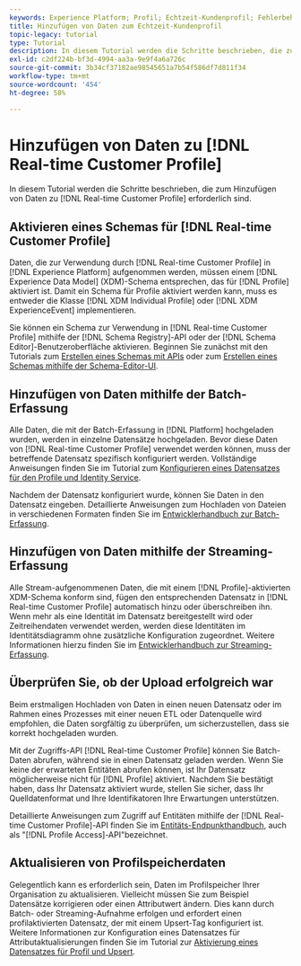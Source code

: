 ```yaml
---
keywords: Experience Platform; Profil; Echtzeit-Kundenprofil; Fehlerbehebung; API; Profil aktivieren; Profil aktivieren
title: Hinzufügen von Daten zum Echtzeit-Kundenprofil
topic-legacy: tutorial
type: Tutorial
description: In diesem Tutorial werden die Schritte beschrieben, die zum Hinzufügen von Daten zum Echtzeit-Kundenprofil erforderlich sind.
exl-id: c2df224b-bf3d-4994-aa3a-9e9f4a6a726c
source-git-commit: 3b34cf37182ae98545651a7b54f586df7d811f34
workflow-type: tm+mt
source-wordcount: '454'
ht-degree: 58%

---
```



# Hinzufügen von Daten zu [!DNL Real-time Customer Profile]

In diesem Tutorial werden die Schritte beschrieben, die zum Hinzufügen von Daten zu [!DNL Real-time Customer Profile] erforderlich sind.

## Aktivieren eines Schemas für [!DNL Real-time Customer Profile]

Daten, die zur Verwendung durch [!DNL Real-time Customer Profile] in [!DNL Experience Platform] aufgenommen werden, müssen einem [!DNL Experience Data Model] (XDM)-Schema entsprechen, das für [!DNL Profile] aktiviert ist. Damit ein Schema für Profile aktiviert werden kann, muss es entweder die Klasse [!DNL XDM Individual Profile] oder [!DNL XDM ExperienceEvent] implementieren.

Sie können ein Schema zur Verwendung in [!DNL Real-time Customer Profile] mithilfe der [!DNL Schema Registry]-API oder der [!DNL Schema Editor]-Benutzeroberfläche aktivieren. Beginnen Sie zunächst mit den Tutorials zum [Erstellen eines Schemas mit APIs](../../xdm/tutorials/create-schema-api.md) oder zum [Erstellen eines Schemas mithilfe der Schema-Editor-UI](../../xdm/tutorials/create-schema-ui.md).

## Hinzufügen von Daten mithilfe der Batch-Erfassung

Alle Daten, die mit der Batch-Erfassung in [!DNL Platform] hochgeladen wurden, werden in einzelne Datensätze hochgeladen. Bevor diese Daten von [!DNL Real-time Customer Profile] verwendet werden können, muss der betreffende Datensatz spezifisch konfiguriert werden. Vollständige Anweisungen finden Sie im Tutorial zum [Konfigurieren eines Datensatzes für den Profile und Identity Service](dataset-configuration.md).

Nachdem der Datensatz konfiguriert wurde, können Sie Daten in den Datensatz eingeben. Detaillierte Anweisungen zum Hochladen von Dateien in verschiedenen Formaten finden Sie im [Entwicklerhandbuch zur Batch-Erfassung](../../ingestion/batch-ingestion/api-overview.md).

## Hinzufügen von Daten mithilfe der Streaming-Erfassung

Alle Stream-aufgenommenen Daten, die mit einem [!DNL Profile]-aktivierten XDM-Schema konform sind, fügen den entsprechenden Datensatz in [!DNL Real-time Customer Profile] automatisch hinzu oder überschreiben ihn. Wenn mehr als eine Identität im Datensatz bereitgestellt wird oder Zeitreihendaten verwendet werden, werden diese Identitäten im Identitätsdiagramm ohne zusätzliche Konfiguration zugeordnet. Weitere Informationen hierzu finden Sie im [Entwicklerhandbuch zur Streaming-Erfassung](../../ingestion/tutorials/streaming-record-data.md).

## Überprüfen Sie, ob der Upload erfolgreich war

Beim erstmaligen Hochladen von Daten in einen neuen Datensatz oder im Rahmen eines Prozesses mit einer neuen ETL oder Datenquelle wird empfohlen, die Daten sorgfältig zu überprüfen, um sicherzustellen, dass sie korrekt hochgeladen wurden.

Mit der Zugriffs-API [!DNL Real-time Customer Profile] können Sie Batch-Daten abrufen, während sie in einen Datensatz geladen werden. Wenn Sie keine der erwarteten Entitäten abrufen können, ist Ihr Datensatz möglicherweise nicht für [!DNL Profile] aktiviert. Nachdem Sie bestätigt haben, dass Ihr Datensatz aktiviert wurde, stellen Sie sicher, dass Ihr Quelldatenformat und Ihre Identifikatoren Ihre Erwartungen unterstützen.

Detaillierte Anweisungen zum Zugriff auf Entitäten mithilfe der [!DNL Real-time Customer Profile]-API finden Sie im [Entitäts-Endpunkthandbuch](../api/entities.md), auch als &quot;[!DNL Profile Access]-API&quot;bezeichnet.

## Aktualisieren von Profilspeicherdaten

Gelegentlich kann es erforderlich sein, Daten im Profilspeicher Ihrer Organisation zu aktualisieren. Vielleicht müssen Sie zum Beispiel Datensätze korrigieren oder einen Attributwert ändern. Dies kann durch Batch- oder Streaming-Aufnahme erfolgen und erfordert einen profilaktivierten Datensatz, der mit einem Upsert-Tag konfiguriert ist. Weitere Informationen zur Konfiguration eines Datensatzes für Attributaktualisierungen finden Sie im Tutorial zur [Aktivierung eines Datensatzes für Profil und Upsert](../../catalog/datasets/enable-upsert.md).
